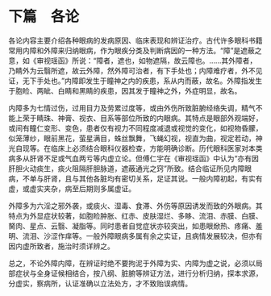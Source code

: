 # 下篇　各论

各论内容主要介绍各种眼病的发病原因、临床表现和辨证治疗。古代许多眼科书籍常用内障和外障来归纳眼病，作为眼疾分类及判断病因的一种方法。“障”是遮蔽之意，如《审视瑶函》所说：“障者，遮也，如物遮隔，故云障也。……其外障者，乃睛外为云翳所遮，故云外障，然外障可治者，有下手处也；内障难疗者，外不见证，无下手处也。”内障即发生于瞳神之内的疾患，系从内而蔽，故名。外障指发生于胞睑、两眦、白睛和黑睛的疾患，因其发于瞳神之外，外症明显，故名。

内障多为七情过伤，过用目力及劳累过度等，或由外伤所致脏腑经络失调，精气不能上荣于睛珠、神膏、视衣、目系等部位所致的内眼病。其特点是眼部外观端好，或间有瞳仁变形、变色，患者仅有视力不同程度减退或视觉的变化，如视物昏朦，似笼薄纱，眼前黑花，萤星满目，蛛丝飘舞，飞蝇幻视，视直为曲，视定若动，神光自现等。在临床上必须结合眼科仪器检查，方能明确诊断。历代眼科医家对本类病多从肝肾不足或气血两亏等内虚立论。但傅仁宇在《审视瑶函》中认为“亦有因肝胆火动痰生，痰火阻隔肝胆脉道，遮蔽通光之窍”所致。结合临证所见内障眼病，不单与肝肾，且与其他各脏均有密切关系，足证其说。一般内障初起，有实有虚，或虚实夹杂，病至后期则多属虚证。

外障多为六淫之邪外袭，或痰火、湿毒、食滞、外伤等原因诱发而致的外眼病。其特点为外显症状较著，如胞睑肿胀、红赤、皮肤湿烂、多眵、流泪、赤膜、白膜、胬肉、星点、云翳、凝脂等。同时患者自觉症状亦较突出，如患眼焮热、疼痛、羞明、流泪、沙涩作痒等。一般外障眼病多属有余之实证，且病情发展较决，但亦有因内虚所致者，施治时须详辨之。

总之，不论外障内障，在辨证时绝不要拘泥于外障为实、内障为虚之说，必须以局部症状与全身证候相结合，按八纲、脏腑等辨证方法，进行分析归纳，探本求源，分虚实，察病所，认证准确以立法处方，才不致贻误病情。
